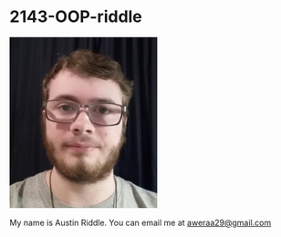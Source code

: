# 2143-OOP-riddle

![alt text](me_resized.png?raw=true)

My name is Austin Riddle.  You can email me at aweraa29@gmail.com


